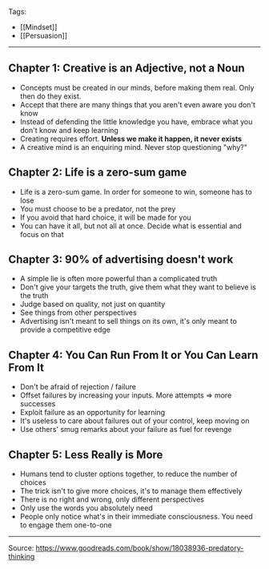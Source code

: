 Tags:
- [[Mindset]]
- [[Persuasion]]
---
## Chapter 1: Creative is an Adjective, not a Noun

- Concepts must be created in our minds, before making them real. Only then do they exist.
- Accept that there are many things that you aren't even aware you don't know
- Instead of defending the little knowledge you have, embrace what you don't know and keep learning
- Creating requires effort. **Unless we make it happen, it never exists**
- A creative mind is an enquiring mind. Never stop questioning "why?"

## Chapter 2: Life is a zero-sum game
- Life is a zero-sum game. In order for someone to win, someone has to lose
- You must choose to be a predator, not the prey
- If you avoid that hard choice, it will be made for you
- You can have it all, but not all at once. Decide what is essential and focus on that

## Chapter 3: 90% of advertising doesn't work
- A simple lie is often more powerful than a complicated truth
- Don't give your targets the truth, give them what they want to believe is the truth
- Judge based on quality, not just on quantity
- See things from other perspectives
- Advertising isn't meant to sell things on its own, it's only meant to provide a competitive edge

## Chapter 4: You Can Run From It or You Can Learn From It
- Don't be afraid of rejection / failure
- Offset failures by increasing your inputs. More attempts => more successes
- Exploit failure as an opportunity for learning
- It's useless to care about failures out of your control, keep moving on 
- Use others' smug remarks about your failure as fuel for revenge

## Chapter 5: Less Really is More
- Humans tend to cluster options together, to reduce the number of choices
- The trick isn't to give more choices, it's to manage them effectively
- There is no right and wrong, only different perspectives
- Only use the words you absolutely need
- People only notice what's in their immediate consciousness. You need to engage them one-to-one

---
Source: https://www.goodreads.com/book/show/18038936-predatory-thinking
